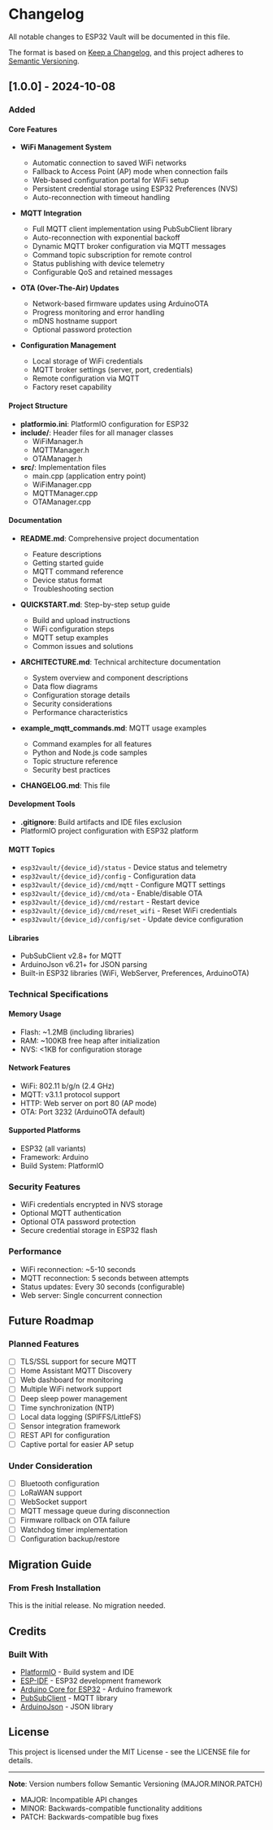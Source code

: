 # Changelog

All notable changes to ESP32 Vault will be documented in this file.

The format is based on [Keep a Changelog](https://keepachangelog.com/en/1.0.0/),
and this project adheres to [Semantic Versioning](https://semver.org/spec/v2.0.0.html).

## [1.0.0] - 2024-10-08

### Added

#### Core Features
- **WiFi Management System**
  - Automatic connection to saved WiFi networks
  - Fallback to Access Point (AP) mode when connection fails
  - Web-based configuration portal for WiFi setup
  - Persistent credential storage using ESP32 Preferences (NVS)
  - Auto-reconnection with timeout handling

- **MQTT Integration**
  - Full MQTT client implementation using PubSubClient library
  - Auto-reconnection with exponential backoff
  - Dynamic MQTT broker configuration via MQTT messages
  - Command topic subscription for remote control
  - Status publishing with device telemetry
  - Configurable QoS and retained messages

- **OTA (Over-The-Air) Updates**
  - Network-based firmware updates using ArduinoOTA
  - Progress monitoring and error handling
  - mDNS hostname support
  - Optional password protection

- **Configuration Management**
  - Local storage of WiFi credentials
  - MQTT broker settings (server, port, credentials)
  - Remote configuration via MQTT
  - Factory reset capability

#### Project Structure
- **platformio.ini**: PlatformIO configuration for ESP32
- **include/**: Header files for all manager classes
  - WiFiManager.h
  - MQTTManager.h
  - OTAManager.h
- **src/**: Implementation files
  - main.cpp (application entry point)
  - WiFiManager.cpp
  - MQTTManager.cpp
  - OTAManager.cpp

#### Documentation
- **README.md**: Comprehensive project documentation
  - Feature descriptions
  - Getting started guide
  - MQTT command reference
  - Device status format
  - Troubleshooting section

- **QUICKSTART.md**: Step-by-step setup guide
  - Build and upload instructions
  - WiFi configuration steps
  - MQTT setup examples
  - Common issues and solutions

- **ARCHITECTURE.md**: Technical architecture documentation
  - System overview and component descriptions
  - Data flow diagrams
  - Configuration storage details
  - Security considerations
  - Performance characteristics

- **example_mqtt_commands.md**: MQTT usage examples
  - Command examples for all features
  - Python and Node.js code samples
  - Topic structure reference
  - Security best practices

- **CHANGELOG.md**: This file

#### Development Tools
- **.gitignore**: Build artifacts and IDE files exclusion
- PlatformIO project configuration with ESP32 platform

#### MQTT Topics
- `esp32vault/{device_id}/status` - Device status and telemetry
- `esp32vault/{device_id}/config` - Configuration data
- `esp32vault/{device_id}/cmd/mqtt` - Configure MQTT settings
- `esp32vault/{device_id}/cmd/ota` - Enable/disable OTA
- `esp32vault/{device_id}/cmd/restart` - Restart device
- `esp32vault/{device_id}/cmd/reset_wifi` - Reset WiFi credentials
- `esp32vault/{device_id}/config/set` - Update device configuration

#### Libraries
- PubSubClient v2.8+ for MQTT
- ArduinoJson v6.21+ for JSON parsing
- Built-in ESP32 libraries (WiFi, WebServer, Preferences, ArduinoOTA)

### Technical Specifications

#### Memory Usage
- Flash: ~1.2MB (including libraries)
- RAM: ~100KB free heap after initialization
- NVS: <1KB for configuration storage

#### Network Features
- WiFi: 802.11 b/g/n (2.4 GHz)
- MQTT: v3.1.1 protocol support
- HTTP: Web server on port 80 (AP mode)
- OTA: Port 3232 (ArduinoOTA default)

#### Supported Platforms
- ESP32 (all variants)
- Framework: Arduino
- Build System: PlatformIO

### Security Features
- WiFi credentials encrypted in NVS storage
- Optional MQTT authentication
- Optional OTA password protection
- Secure credential storage in ESP32 flash

### Performance
- WiFi reconnection: ~5-10 seconds
- MQTT reconnection: 5 seconds between attempts
- Status updates: Every 30 seconds (configurable)
- Web server: Single concurrent connection

## Future Roadmap

### Planned Features
- [ ] TLS/SSL support for secure MQTT
- [ ] Home Assistant MQTT Discovery
- [ ] Web dashboard for monitoring
- [ ] Multiple WiFi network support
- [ ] Deep sleep power management
- [ ] Time synchronization (NTP)
- [ ] Local data logging (SPIFFS/LittleFS)
- [ ] Sensor integration framework
- [ ] REST API for configuration
- [ ] Captive portal for easier AP setup

### Under Consideration
- [ ] Bluetooth configuration
- [ ] LoRaWAN support
- [ ] WebSocket support
- [ ] MQTT message queue during disconnection
- [ ] Firmware rollback on OTA failure
- [ ] Watchdog timer implementation
- [ ] Configuration backup/restore

## Migration Guide

### From Fresh Installation
This is the initial release. No migration needed.

## Credits

### Built With
- [PlatformIO](https://platformio.org/) - Build system and IDE
- [ESP-IDF](https://github.com/espressif/esp-idf) - ESP32 development framework
- [Arduino Core for ESP32](https://github.com/espressif/arduino-esp32) - Arduino framework
- [PubSubClient](https://github.com/knolleary/pubsubclient) - MQTT library
- [ArduinoJson](https://arduinojson.org/) - JSON library

## License

This project is licensed under the MIT License - see the LICENSE file for details.

---

**Note**: Version numbers follow Semantic Versioning (MAJOR.MINOR.PATCH)
- MAJOR: Incompatible API changes
- MINOR: Backwards-compatible functionality additions
- PATCH: Backwards-compatible bug fixes
